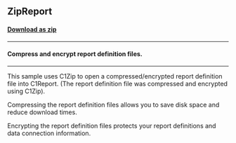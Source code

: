 ## ZipReport
#### [Download as zip](https://grapecity.github.io/DownGit/#/home?url=https://github.com/GrapeCity/ComponentOne-WinForms-Samples/tree/master/NetFramework\Reports\C1Report\Cs\ZipReport)
____
#### Compress and encrypt report definition files.
____
This sample uses C1Zip to open a compressed/encrypted report definition file into C1Report. (The report definition file was compressed and encrypted using C1Zip). 

Compressing the report definition files allows you to save disk space and reduce download times. 

Encrypting the report definition files protects your report definitions and data connection information. 
